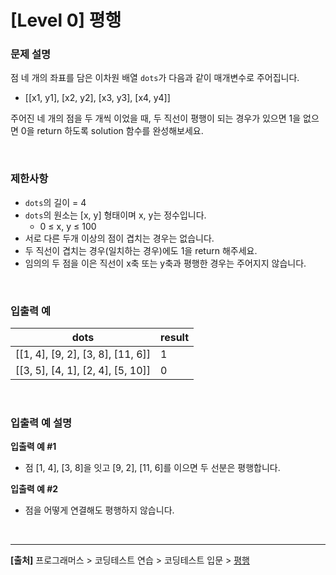 # [Level 0] 평행

### 문제 설명
점 네 개의 좌표를 담은 이차원 배열  `dots`가 다음과 같이 매개변수로 주어집니다.

* [[x1, y1], [x2, y2], [x3, y3], [x4, y4]]

주어진 네 개의 점을 두 개씩 이었을 때, 두 직선이 평행이 되는 경우가 있으면 1을 없으면 0을 return 하도록 solution 함수를 완성해보세요.

<br>

### 제한사항
* `dots`의 길이 = 4
* `dots`의 원소는 [x, y] 형태이며 x, y는 정수입니다.
    * 0 ≤ x, y ≤ 100
* 서로 다른 두개 이상의 점이 겹치는 경우는 없습니다.
* 두 직선이 겹치는 경우(일치하는 경우)에도 1을 return 해주세요.
* 임의의 두 점을 이은 직선이 x축 또는 y축과 평행한 경우는 주어지지 않습니다.

<br>

### 입출력 예
|dots|result|
|----|------|
|[[1, 4], [9, 2], [3, 8], [11, 6]]|1|
|[[3, 5], [4, 1], [2, 4], [5, 10]]|0|

<br>

### 입출력 예 설명
**입출력 예 #1**
* 점 [1, 4], [3, 8]을 잇고 [9, 2], [11, 6]를 이으면 두 선분은 평행합니다.

**입출력 예 #2**
* 점을 어떻게 연결해도 평행하지 않습니다.

<br>

---
**[출처]** 프로그래머스 > 코딩테스트 연습 > 코딩테스트 입문 > [평행](https://school.programmers.co.kr/learn/courses/30/lessons/120875)